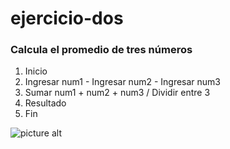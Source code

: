 # ejercicio-dos
### Calcula el promedio de tres números

1. Inicio
2. Ingresar num1 - Ingresar num2 - Ingresar num3 
3. Sumar num1 + num2 + num3 / Dividir entre 3
4. Resultado
5. Fin


![picture alt](http://1.1m.yt/AmCjuew.jpg)
